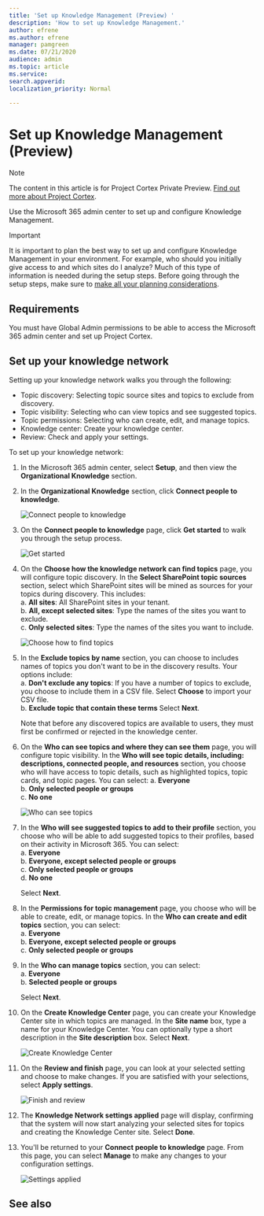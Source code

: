 ```yaml
---
title: 'Set up Knowledge Management (Preview) '
description: 'How to set up Knowledge Management.'
author: efrene
ms.author: efrene
manager: pamgreen
ms.date: 07/21/2020
audience: admin
ms.topic: article
ms.service: 
search.appverid: 
localization_priority: Normal

---
```

# Set up Knowledge Management (Preview)

> [!Note] 
> The content in this article is for Project Cortex Private Preview. [Find out more about Project Cortex]().

Use the Microsoft 365 admin center to set up and configure Knowledge Management. 

> [!Important]
> It is important to plan the best way to set up and configure Knowledge Management in your environment. For example, who should you initially give access to and which sites do I analyze?  Much of this type of information is needed during the setup steps. Before going through the setup steps, make sure to [make all your planning considerations]().

## Requirements 
You must have Global Admin permissions to be able to access the Microsoft 365 admin center and set up Project Cortex.

## Set up your knowledge network

Setting up your knowledge network walks you through the following:

- Topic discovery: Selecting topic source sites and topics to exclude from discovery.
- Topic visibility: Selecting who can view topics and see suggested topics.
- Topic permissions: Selecting who can create, edit, and manage topics.
- Knowledge center: Create your knowledge center.
- Review: Check and apply your settings.

To set up your knowledge network:

1. In the Microsoft 365 admin center, select **Setup**, and then view the **Organizational Knowledge** section.
2. In the **Organizational Knowledge** section, click **Connect people to knowledge**.<br/>

    ![Connect people to knowledge](../media/content-understanding/admin-org-knowledge-options.png) </br>

3. On the **Connect people to knowledge** page, click **Get started** to walk you through the setup process.<br/>

    ![Get started](../media/content-understanding/k-get-started.png) </br>

4. On the **Choose how the knowledge network can find topics** page, you will configure topic discovery. In the **Select SharePoint topic sources** section, select which SharePoint sites will be mined as sources for your topics during discovery. This includes:</br>
    a. **All sites**: All SharePoint sites in your tenant.</br>
    b. **All, except selected sites**: Type the names of the sites you want to exclude.</br>
    c. **Only selected sites**: Type the names of the sites you want to include.</br>

    ![Choose how to find topics](../media/content-understanding/k-choose-how-find-topics.png) </br>
   
5. In the **Exclude topics by name** section, you can choose to includes names of topics you don't want to be in the discovery results. Your options include:</br>
    a. **Don't exclude any topics**: If you have a number of topics to exclude, you choose to include them in a CSV file. Select **Choose** to import your CSV file.</br>
    b. **Exclude topic that contain these terms**
    Select **Next**.</br>

    Note that before any discovered topics are available to users, they must first be confirmed or rejected in the knowledge center.

6. On the **Who can see topics and where they can see them** page, you will configure topic visibility. In the **Who will see topic details, including: descriptions, connected people, and resources** section, you choose who will have access to topic details, such as highlighted topics, topic cards, and topic pages. You can select:
    a. **Everyone**</br>
    b. **Only selected people or groups**</br>
    c. **No one**</br>

    ![Who can see topics](../media/content-understanding/k-who-can-see.png) </br> 
   
7. In the **Who will see suggested topics to add to their profile** section, you choose who will be able to add suggested topics to their profiles, based on their activity in Microsoft 365. You can select:</br>
    a. **Everyone**</br>
    b. **Everyone, except selected people or groups**</br>
    c. **Only selected people or groups**</br>
    d. **No one**</br>

    Select **Next**.
8. In the **Permissions for topic management** page, you choose who will be able to create, edit, or manage topics. In the **Who can create and edit topics** section, you can select:</br>
    a. **Everyone**</br>
    b. **Everyone, except selected people or groups**</br>
    c. **Only selected people or groups**</br>
9. In the **Who can manage topics** section, you can select:</br>
    a. **Everyone**</br>
    b. **Selected people or groups**</br>


    Select **Next**.</br>
10. On the **Create Knowledge Center** page, you can create your Knowledge Center site in which topics are managed.  In the **Site name** box, type a name for your Knowledge Center. You can optionally type a short description in the **Site description** box. Select **Next**.</br>

    ![Create Knowledge Center](../media/content-understanding/k-create-kc.png) </br> 


11. On the **Review and finish** page, you can look at your selected setting and choose to make changes. If you are satisfied with your selections, select **Apply settings**.

    ![Finish and review](../media/content-understanding/k-review.png) </br> 

12. The **Knowledge Network settings applied** page will display, confirming that the system will now start analyzing your selected sites for topics and creating the Knowledge Center site. Select **Done**.


13. You'll be returned to your **Connect people to knowledge** page. From this page, you can select **Manage** to make any changes to your configuration settings. 

    ![Settings applied](../media/content-understanding/k-manage.png) </br>   





## See also



  






